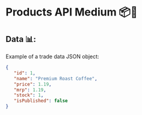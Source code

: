 # Products API Medium 📦🔧

## Data 📊:
Example of a trade data JSON object:
```json
{
   "id": 1,
   "name": "Premium Roast Coffee",
   "price": 1.19,
   "mrp": 1.19,
   "stock": 1,
   "isPublished": false
}

```

 
 
